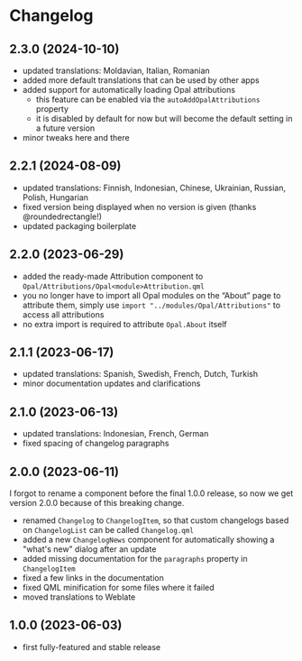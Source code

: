 <!--
SPDX-FileCopyrightText: 2023-2024 Mirian Margiani
SPDX-License-Identifier: GFDL-1.3-or-later
-->

# Changelog

## 2.3.0 (2024-10-10)

- updated translations: Moldavian, Italian, Romanian
- added more default translations that can be used by other apps
- added support for automatically loading Opal attributions
    - this feature can be enabled via the `autoAddOpalAttributions` property
    - it is disabled by default for now but will become the default setting in a future version
- minor tweaks here and there

## 2.2.1 (2024-08-09)

- updated translations: Finnish, Indonesian, Chinese, Ukrainian, Russian, Polish, Hungarian
- fixed version being displayed when no version is given (thanks @roundedrectangle!)
- updated packaging boilerplate

## 2.2.0 (2023-06-29)

- added the ready-made Attribution component to `Opal/Attributions/Opal<module>Attribution.qml`
- you no longer have to import all Opal modules on the “About” page to attribute them,
  simply use `import "../modules/Opal/Attributions"` to access all attributions
- no extra import is required to attribute `Opal.About` itself

## 2.1.1 (2023-06-17)

- updated translations: Spanish, Swedish, French, Dutch, Turkish
- minor documentation updates and clarifications

## 2.1.0 (2023-06-13)

- updated translations: Indonesian, French, German
- fixed spacing of changelog paragraphs

## 2.0.0 (2023-06-11)

I forgot to rename a component before the final 1.0.0 release, so now we get
version 2.0.0 because of this breaking change.

- renamed `Changelog` to `ChangelogItem`, so that custom changelogs based on
  `ChangelogList` can be called `Changelog.qml`
- added a new `ChangelogNews` component for automatically showing a "what's new" dialog after an update
- added missing documentation for the `paragraphs` property in `ChangelogItem`
- fixed a few links in the documentation
- fixed QML minification for some files where it failed
- moved translations to Weblate

## 1.0.0 (2023-06-03)

- first fully-featured and stable release
